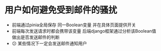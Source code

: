 # 用户如何避免受到邮件的骚扰



* 前端通过pinia全局保存 同一Boolean变量 并在具体页面提供开关
* 前端每次发送请求时都会携带该变量 后端django框架通过分析该Boolean值做出是否发送邮件的判断
* 😕 某些情况下一定会发送邮件通知用户
